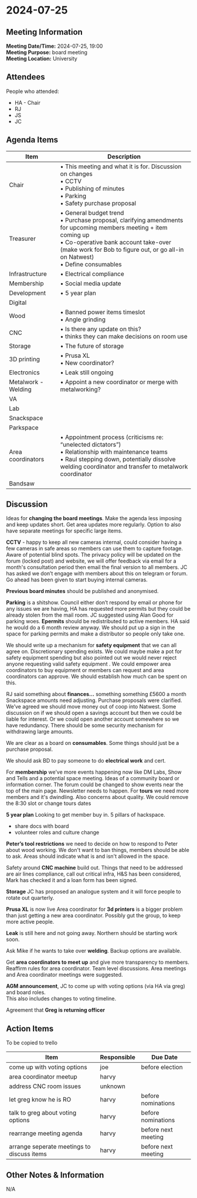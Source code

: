 # 2024-07-25
## Meeting Information
**Meeting Date/Time:** 2024-07-25, 19:00  
**Meeting Purpose:** board meeting  
**Meeting Location:** University  

## Attendees
People who attended:

- HA - Chair
- RJ
- JS
- JC

## Agenda Items

Item | Description
---- | ----
Chair | • This meeting and what it is for. Discussion on changes<br>• CCTV<br>• Publishing of minutes<br>• Parking<br>• Safety purchase proposal
Treasurer | • General budget trend<br>• Purchase proposal, clarifying amendments for upcoming members meeting + item coming up<br>• Co-operative bank account take-over (make work for Bob to figure out, or go all-in on Natwest)<br>• Define consumables
Infrastructure | • Electrical compliance
Membership | • Social media update<br>
Development | • 5 year plan
Digital |
Wood | • Banned power items timeslot<br> • Angle grinding
CNC | • Is there any update on this?<br> • <redacted> thinks they can make decisions on room use
Storage | • The future of storage
3D printing | • Prusa XL<br> • New coordinator?
Electronics | • Leak still ongoing
Metalwork - Welding | • Appoint a new coordinator or merge with metalworking?
VA |
Lab |
Snackspace |
Parkspace |
Area coordinators | • Appointment process (criticisms re: “unelected dictators”)<br> • Relationship with maintenance teams<br> • Raul stepping down, potentially dissolve welding coordinator and transfer to metalwork coordinator
Bandsaw | 

## Discussion
Ideas for **changing the board meetings**. Make the agenda less imposing and keep updates short. Get area updates more regularly. Option to also have separate meetings for specific large items.

**CCTV** - happy to keep all new cameras internal, could consider having a few cameras in safe areas so members can use them to capture footage. Aware of potential blind spots. 
The privacy policy will be updated on the forum (locked post) and website, we will offer feedback via email for a month's consultation period then email the final version to all members. JC has asked we don’t engage with members about this on telegram or forum.
Go ahead has been given to start buying internal cameras.

**Previous board minutes** should be published and anonymised.

**Parking** is a shitshow. Council either don’t respond by email or phone for any issues we are having, HA has requested more permits but they could be already stolen from the mail room. JC suggested using Alan Good for parking woes. 
**Epermits** should be redistributed to active members. HA said he would do a 6 month review anyway.
We should put up a sign in the space for parking permits and make a distributor so people only take one.

We should write up a mechanism for **safety equipment** that we can all agree on. Discretionary spending exists. We could maybe make a pot for safety equipment spending but also pointed out we would never reject anyone requesting valid safety equipment .
We could empower area coordinators to buy equipment or members can request and area coordinators can approve.
We should establish how much can be spent on this. 

RJ said something about **finances…** something something £5600 a month
Snackspace amounts need adjusting. 
Purchase proposals were clarified.
We’ve agreed we should move money out of coop into Natwest. Some discussion on if we should open a savings account but then we could be liable for interest. Or we could open another account somewhere so we have redundancy.
There should be some security mechanism for withdrawing large amounts.

We are clear as a board on **consumables**. Some things should just be a purchase proposal.

We should ask BD to pay someone to do **electrical work** and cert.

For **membership** we’ve more events happening now like DM Labs, Show and Tells and a potential space meeting. Ideas of a community board or information corner. The forum could be changed to show events near the top of the main page.
Newsletter needs to happen.
For **tours** we need more members and it's dwindling. Also concerns about quality. We could remove the 8:30 slot or change tours dates 

**5 year plan**
Looking to get member buy in.
5 pillars of hackspace.
- share docs with board
- volunteer roles and culture change

**Peter’s tool restrictions**
we need to decide on how to respond to Peter about wood working. We don't want to ban things, members should be able to ask.
Areas should indicate what is and isn't allowed in the space.

Safety around **CNC machine** build out.
Things that need to be addressed are air lines compliance, call out critical infra, H&S has been considered, Mark has checked it and a loan form has been signed. 

**Storage** JC has proposed an analogue system and it will force people to rotate out quarterly.

**Prusa XL** is now live
Area coordinator for **3d printers** is a bigger problem than just getting a new area coordinator. Possibly gut the group, to keep more active people.

**Leak** is still here and not going away. Northern should be starting work soon.

Ask Mike if he wants to take over **welding**. Backup options are available.

Get **area coordinators to meet up** and give more transparency to members. Reaffirm rules for area coordinator. Team level discussions. Area meetings and Area coordinator meetings were suggested.

**AGM announcement**, JC to come up with voting options (via HA via greg) and board roles.  
This also includes changes to voting timeline.

Agreement that **Greg is returning officer**

## Action Items
To be copied to trello

| Item | Responsible | Due Date |
| ---- | ---- | ---- |
| come up with voting options | joe | before election |
| area coordinator meetup | harvy | |
| address CNC room issues | unknown | |
| let greg know he is RO | harvy | before nominations |
| talk to greg about voting options | harvy | before nominations |
| rearrange meeting agenda | harvy | before next meeting |
| arrange seperate meetings to discuss items | harvy | before next meeting |


## Other Notes & Information
N/A
